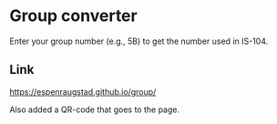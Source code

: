# Group converter
Enter your group number (e.g., 5B) to get the number used in IS-104.

## Link
https://espenraugstad.github.io/group/

Also added a QR-code that goes to the page.